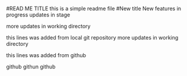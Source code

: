#READ ME TITLE
this is a simple readme file
#New title
New features in progress
updates in stage

more updates in working directory

this lines was added from local git repository
more updates in working directory

this lines was added from github

github githun github
